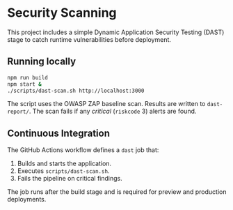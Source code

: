 # Security Scanning

This project includes a simple Dynamic Application Security Testing (DAST) stage to catch runtime vulnerabilities before deployment.

## Running locally

```bash
npm run build
npm start &
./scripts/dast-scan.sh http://localhost:3000
```

The script uses the OWASP ZAP baseline scan. Results are written to `dast-report/`. The scan fails if any *critical* (`riskcode` 3) alerts are found.

## Continuous Integration

The GitHub Actions workflow defines a `dast` job that:

1. Builds and starts the application.
2. Executes `scripts/dast-scan.sh`.
3. Fails the pipeline on critical findings.

The job runs after the build stage and is required for preview and production deployments.
